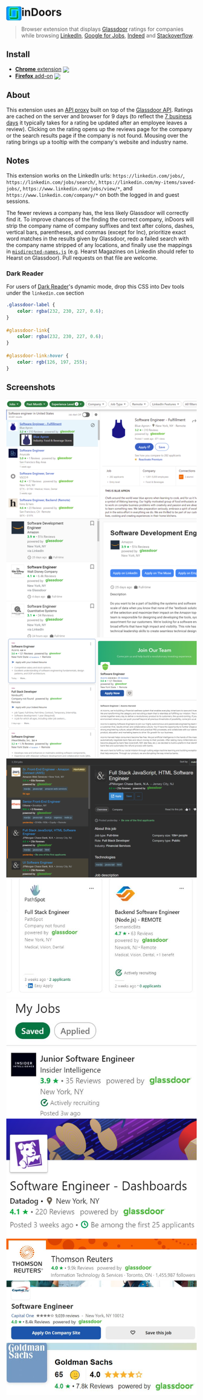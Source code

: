 # <img src="src/icon/icon48.png" width="40" align="left"> inDoors

> Browser extension that displays [Glassdoor] ratings for companies while browsing [LinkedIn], [Google for Jobs], [Indeed] and [Stackoverflow].

## Install

- [**Chrome** extension][link-chrome] [<img valign="middle" src="https://img.shields.io/chrome-web-store/v/eapcedpgnlmgkigiieacngkpdjikfgci.svg?label=%20">][link-chrome]
- [**Firefox** add-on][link-firefox] [<img valign="middle" src="https://img.shields.io/amo/v/indoors.svg?label=%20">][link-firefox]

## About

This extension uses an [API proxy]([https://github.com/CalvinWu4/glassdoor-api-proxy/blob/master/script.js) built on top of the [Glassdoor API]. Ratings are cached on the server and browser for 9 days (to reflect the [7 business days](https://help.glassdoor.com/article/Ratings-on-Glassdoor/en_US/#:~:text=It%20typically%20takes%207%20business,reviews%20from%20these%20Job%20Types.) it typically takes for a rating be updated after an employee leaves a review). Clicking on the rating opens up the reviews page for the company or the search results page if the company is not found. Mousing over the rating brings up a tooltip with the company's website and industry name.

## Notes
This extension works on the LinkedIn urls: `https://linkedin.com/jobs/`, `https://linkedin.com/jobs/search/`, `https://linkedin.com/my-items/saved-jobs/`, `https://www.linkedin.com/jobs/view/*`, and `https://www.linkedin.com/company/*` on both the logged in and guest sessions.

The fewer reviews a company has, the less likely Glassdoor will correctly find it. To improve chances of the finding the correct company, inDoors will strip the company name of company suffixes and text after colons, dashes, vertical bars, parentheses, and commas (except for Inc), prioritize exact word matches in the results given by Glassdoor, redo a failed search with the company name stripped of any locations, and finally use the mappings in [`misdirected-names.js`](https://github.com/CalvinWu4/inDoors/blob/master/src/js/misdirected-names.js) (e.g. Hearst Magazines on Linkedin should refer to Hearst on Glassdoor). Pull requests on that file are welcome.


### Dark Reader

For users of [Dark Reader](https://github.com/darkreader/darkreader)'s dynamic mode, drop this CSS into Dev tools under the `linkedin.com` section

```css
.glassdoor-label {
    color: rgba(232, 230, 227, 0.6);
}

#glassdoor-link{
    color: rgba(232, 230, 227, 0.6);
}

#glassdoor-link:hover {
    color: rgb(126, 197, 255);
}
```


## Screenshots
![Screenshot](images/linkedin-jobssearch.png)
![Screenshot](images/googleforjobs.png)
![Screenshot](images/indeed-jobs.png)
![Screenshot](images/stackoverflow.png)
![Screenshot](images/linkedin-jobs.png)
![Screenshot](images/linkedin-savedjobs.png)
![Screenshot](images/linkedin-jobsview.png)
![Screenshot](images/linkedin-company.png)
![Screenshot](images/indeed-viewjob.png)
![Screenshot](images/indeed-cmp.png)

[link-chrome]: https://chrome.google.com/webstore/detail/indoors-glassdoor-integra/eapcedpgnlmgkigiieacngkpdjikfgci?hl=en&authuser=0 "Version published on Chrome Web Store"
[link-firefox]: https://addons.mozilla.org/en-US/firefox/addon/indoors/ "Version published on Mozilla Add-ons"

[Glassdoor]: https://www.glassdoor.com/
[LinkedIn]: https://www.linkedin.com/
[Google for Jobs]: https://www.google.com/search?q=jobs+near+me&ibp=htl;jobs
[Indeed]: https://www.indeed.com/
[Stackoverflow]: https://www.stackoverflow.com/jobs
[Glassdoor API]: http://www.glassdoor.com/api/index.htm
